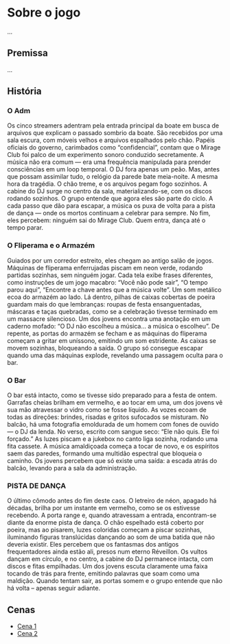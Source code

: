 # Sobre o jogo

...

## Premissa

...

## História

### O Adm

Os cinco streamers adentram pela entrada principal da boate em busca de arquivos que
explicam o passado sombrio da boate.
São recebidos por uma sala escura, com móveis velhos e arquivos espalhados pelo chão.
Papéis oficiais do governo, carimbados como “confidencial”, contam que o Mirage Club foi
palco de um experimento sonoro conduzido secretamente. A música não era comum — era
uma frequência manipulada para prender consciências em um loop temporal. O DJ fora
apenas um peão.
Mas, antes que possam assimilar tudo, o relógio da parede bate meia-noite. A mesma hora
da tragédia. O chão treme, e os arquivos pegam fogo sozinhos. A cabine do DJ surge no
centro da sala, materializando-se, com os discos rodando sozinhos.
O grupo entende que agora eles são parte do ciclo. A cada passo que dão para escapar, a
música os puxa de volta para a pista de dança — onde os mortos continuam a celebrar para
sempre.
No fim, eles percebem: ninguém sai do Mirage Club. Quem entra, dança até o tempo parar.

### O Fliperama e o Armazém

Guiados por um corredor estreito, eles chegam ao antigo salão de jogos. Máquinas de
fliperama enferrujadas piscam em neon verde, rodando partidas sozinhas, sem ninguém
jogar. Cada tela exibe frases diferentes, como instruções de um jogo macabro: “Você não
pode sair”, “O tempo parou aqui”, “Encontre a chave antes que a música volte”.
Um som metálico ecoa do armazém ao lado. Lá dentro, pilhas de caixas cobertas de poeira
guardam mais do que lembranças: roupas de festa ensanguentadas, máscaras e taças
quebradas, como se a celebração tivesse terminado em um massacre silencioso.
Um dos jovens encontra uma anotação em um caderno mofado: “O DJ não escolheu a
música… a música o escolheu”. De repente, as portas do armazém se fecham e as
máquinas do fliperama começam a gritar em uníssono, emitindo um som estridente. As
caixas se movem sozinhas, bloqueando a saída. O grupo só consegue escapar quando
uma das máquinas explode, revelando uma passagem oculta para o bar.

### O Bar

O bar está intacto, como se tivesse sido preparado para a festa de ontem. Garrafas cheias
brilham em vermelho, e ao tocar em uma, um dos jovens vê sua mão atravessar o vidro
como se fosse líquido. As vozes ecoam de todas as direções: brindes, risadas e gritos
sufocados se misturam.
No balcão, há uma fotografia emoldurada de um homem com fones de ouvido — o DJ da
lenda. No verso, escrito com sangue seco: “Ele não quis. Ele foi forçado.”
As luzes piscam e a jukebox no canto liga sozinha, rodando uma fita cassete. A música
amaldiçoada começa a tocar de novo, e os espíritos saem das paredes, formando uma
multidão espectral que bloqueia o caminho. Os jovens percebem que só existe uma saída: a
escada atrás do balcão, levando para a sala da administração.

### PISTA DE DANÇA

O último cômodo antes do fim deste caos. O letreiro de néon, apagado há décadas, brilha
por um instante em vermelho, como se os estivesse recebendo. A porta range e, quando
atravessam a entrada, encontram-se diante da enorme pista de dança. O chão espelhado
está coberto por poeira, mas ao pisarem, luzes coloridas começam a piscar sozinhas,
iluminando figuras translúcidas dançando ao som de uma batida que não deveria existir.
Eles percebem que os fantasmas dos antigos frequentadores ainda estão ali, presos num
eterno Réveillon. Os vultos dançam em círculo, e no centro, a cabine do DJ permanece
intacta, com discos e fitas empilhadas. Um dos jovens escuta claramente uma faixa tocando
de trás para frente, emitindo palavras que soam como uma maldição.
Quando tentam sair, as portas somem e o grupo entende que não há volta – apenas seguir
adiante.

## Cenas

- [Cena 1](./cena1.md)
- [Cena 2](./cena2.md)
